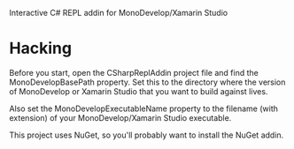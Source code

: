 Interactive C# REPL addin for MonoDevelop/Xamarin Studio

# Hacking
Before you start, open the CSharpReplAddin project file and find the MonoDevelopBasePath property. Set this to the directory where the version of MonoDevelop or Xamarin Studio that you want to build against lives.

Also set the MonoDevelopExecutableName property to the filename (with extension) of your MonoDevelop/Xamarin Studio executable.

This project uses NuGet, so you'll probably want to install the NuGet addin.

<!--

Debugging on Windows in Visual Studio

* Use the DebugWindows/AnyCpu configuration
* In the CSharpReplAddin project's Debug configuration, set the startup program to ..\monodevelop\main\build\bin\MonoDevelop.exe, and the working directory to C:\Users\rock361\Development\thirdpartywork\monodevelop\main\build\bin\
* In the MonoDevelop main/build/bin directory, edit the MonoDevelop.exe.addins file to include <Directory include-subdirs="false">..\..\..\..\CSharpReplAddin\CSharpReplAddin\bin\Debug</Directory> inside the <Addins> section

-->
